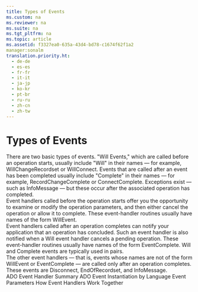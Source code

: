 ```yaml
---
title: Types of Events
ms.custom: na
ms.reviewer: na
ms.suite: na
ms.tgt_pltfrm: na
ms.topic: article
ms.assetid: f3327ea0-635a-43d4-bd78-c1674f62f1a2
manager:sonalm
translation.priority.ht: 
  - de-de
  - es-es
  - fr-fr
  - it-it
  - ja-jp
  - ko-kr
  - pt-br
  - ru-ru
  - zh-cn
  - zh-tw
---
```

# Types of Events
<?xml version="1.0" encoding="utf-8"?>
<developerReferenceWithoutSyntaxDocument xmlns="http://ddue.schemas.microsoft.com/authoring/2003/5" xmlns:xlink="http://www.w3.org/1999/xlink" xmlns:xsi="http://www.w3.org/2001/XMLSchema-instance" xsi:schemaLocation="http://ddue.schemas.microsoft.com/authoring/2003/5 http://dduestorage.blob.core.windows.net/ddueschema/developer.xsd">
  <introduction>
    <para>There are two basic types of events. "Will Events," which are called before an operation starts, usually include "Will" in their names — for example, <legacyBold>WillChangeRecordset</legacyBold> or <legacyBold>WillConnect</legacyBold>. Events that are called after an event has been completed usually include "Complete" in their names — for example, <legacyBold>RecordChangeComplete</legacyBold> or <legacyBold>ConnectComplete</legacyBold>. Exceptions exist — such as <legacyBold>InfoMessage</legacyBold>
			— but these occur after the associated operation has completed. </para>
  </introduction>
  <section>
    <title>Will Events</title>
    <content>
      <para>Event handlers called before the operation starts offer you the opportunity to examine or modify the operation parameters, and then either cancel the operation or allow it to complete. These event-handler routines usually have names of the form <legacyBold>Will</legacyBold><legacyBold><legacyItalic>Event</legacyItalic></legacyBold>.</para>
    </content>
  </section>
  <section>
    <title>Complete Events</title>
    <content>
      <para>Event handlers called after an operation completes can notify your application that an operation has concluded. Such an event handler is also notified when a Will event handler cancels a pending operation. These event-handler routines usually have names of the form <legacyBold><legacyItalic>Event</legacyItalic></legacyBold><legacyBold>Complete</legacyBold>.</para>
      <para>Will and Complete events are typically used in pairs.</para>
    </content>
  </section>
  <section>
    <title>Other Events</title>
    <content>
      <para>The other event handlers — that is, events whose names are not of the form <legacyBold>Will</legacyBold><legacyBold><legacyItalic>Event</legacyItalic></legacyBold> or <legacyBold><legacyItalic>Event</legacyItalic></legacyBold><legacyBold>Complete</legacyBold>
			— are called only after an operation completes. These events are <legacyBold>Disconnect</legacyBold>, <legacyBold>EndOfRecordset</legacyBold>, and <legacyBold>InfoMessage</legacyBold>.</para>
    </content>
  </section>
  <relatedTopics>
<link xlink:href="b34f4472-5e04-4a2c-ab64-38d6eca31a69">ADO Event Handler Summary</link>
<link xlink:href="eded7e8c-a25f-46a6-bc2b-32d89a54d1bc">ADO Event Instantiation by Language</link>
<link xlink:href="bd5c5afa-d301-4899-acda-40f98a6afa4d">Event Parameters</link>
<link xlink:href="a86c8a02-dd69-420d-8a47-0188b339858d">How Event Handlers Work Together</link>
</relatedTopics>
</developerReferenceWithoutSyntaxDocument>